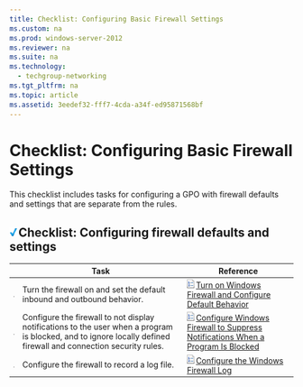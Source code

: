 ```yaml
---
title: Checklist: Configuring Basic Firewall Settings
ms.custom: na
ms.prod: windows-server-2012
ms.reviewer: na
ms.suite: na
ms.technology: 
  - techgroup-networking
ms.tgt_pltfrm: na
ms.topic: article
ms.assetid: 3eedef32-fff7-4cda-a34f-ed95871568bf
---
```

# Checklist: Configuring Basic Firewall Settings
This checklist includes tasks for configuring a GPO with firewall defaults and settings that are separate from the rules.

## <a name="bkmk_section1"></a>![](media/2b05dce3-938f-4168-9b8f-1f4398cbdb9b.gif)**Checklist: Configuring firewall defaults and settings**

||Task|Reference|
|-|--------|-------------|
|![](media/WFAS_icon_checkbox.gif)|Turn the firewall on and set the default inbound and outbound behavior.|![](media/15dd35b6-6cc6-421f-93f8-7109920e7144.gif)[Turn on Windows Firewall and Configure Default Behavior](Turn-on-Windows-Firewall-and-Configure-Default-Behavior.md)|
|![](media/WFAS_icon_checkbox.gif)|Configure the firewall to not display notifications to the user when a program is blocked, and to ignore locally defined firewall and connection security rules.|![](media/15dd35b6-6cc6-421f-93f8-7109920e7144.gif)[Configure Windows Firewall to Suppress Notifications When a Program Is Blocked](Configure-Windows-Firewall-to-Suppress-Notifications-When-a-Program-Is-Blocked.md)|
|![](media/WFAS_icon_checkbox.gif)|Configure the firewall to record a log file.|![](media/15dd35b6-6cc6-421f-93f8-7109920e7144.gif)[Configure the Windows Firewall Log](Configure-the-Windows-Firewall-Log.md)|


